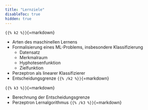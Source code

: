 ```yaml
---
title: "Lernziele"
disableToc: true
hidden: true
---
```



`{{% k2 %}}`{=markdown}
*   Arten des maschinellen Lernens
*   Formalisierung eines ML-Problems, insbesondere Klassifizierung
    *   Datensatz
    *   Merkmalraum
    *   Hyphotesenfunktion
    *   Zielfunktion
*   Perzeptron als linearer Klassifizierer
*   Entscheidungsgrenze
`{{% /k2 %}}`{=markdown}

`{{% k3 %}}`{=markdown}
*   Berechnung der Entscheidungsgrenze
*   Perzeptron Lernalgorithmus
`{{% /k3 %}}`{=markdown}
